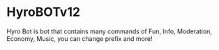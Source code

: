 # HyroBOTv12
Hyro Bot is bot that contains many commands of Fun, Info, Moderation, Economy, Music, you can change prefix and more!
